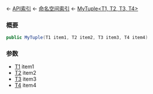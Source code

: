 ← [API索引](Api-Index) ← [命名空间索引](Namespace-Index) ← [MyTuple&lt;T1, T2, T3, T4&gt;](VRage.MyTuple`4)

### 概要

```csharp
public MyTuple(T1 item1, T2 item2, T3 item3, T4 item4)
```

### 参数

* [T1]() item1
* [T2]() item2
* [T3]() item3
* [T4]() item4
